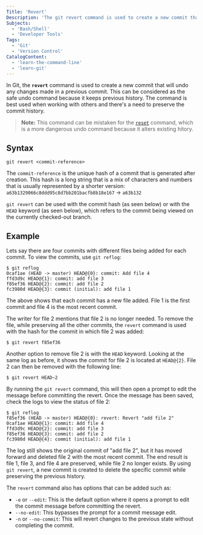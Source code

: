 ```yaml
---
Title: 'Revert'
Description: 'The git revert command is used to create a new commit that will undo any changes made in a previous commit.'
Subjects:
  - 'Bash/Shell'
  - 'Developer Tools'
Tags:
  - 'Git'
  - 'Version Control'
CatalogContent:
  - 'learn-the-command-line'
  - 'learn-git'
---
```


In Git, the **`revert`** command is used to create a new commit that will undo any changes made in a previous commit. This can be considered as the safe undo command because it keeps previous history. The command is best used when working with others and there's a need to preserve the commit history.

> **Note:** This command can be mistaken for the [`reset`](https://www.codecademy.com/resources/docs/git/reset) command, which is a more dangerous undo command because it alters existing hitory.

## Syntax

```shell
git revert <commit-reference>
```

The `commit-reference` is the unique hash of a commit that is generated after creation. This hash is a long string that is a mix of characters and numbers that is usually represented by a shorter version: `a63b1329066c8ddd95c8d7bb201bacfb8b18e167` -> `a63b132`

`git revert` can be used with the commit hash (as seen below) or with the `HEAD` keyword (as seen below), which refers to the commit being viewed on the currently checked-out branch.

## Example

Lets say there are four commits with different files being added for each commit. To view the commits, use `git reflog`:

```shell
$ git reflog
0caf1ae (HEAD -> master) HEAD@{0}: commit: Add file 4
ffd3d9c HEAD@{1}: commit: add file 3
f85ef36 HEAD@{2}: commit: add file 2
fc3980d HEAD@{3}: commit (initial): add file 1
```

The above shows that each commit has a new file added. File 1 is the first commit and file 4 is the most recent commit. 

The writer for file 2 mentions that file 2 is no longer needed. To remove the file, while preserving all the other commits, the `revert` command is used with the hash for the commit in which file 2 was added:

```shell 
$ git revert f85ef36
```

Another option to remove file 2 is with the `HEAD` keyword. Looking at the same log as before, it shows the commit for file 2 is located at `HEAD@{2}`. File 2 can then be removed with the following line:

```shell
$ git revert HEAD~2
```

By running the `git revert` command, this will then open a prompt to edit the message before committing the revert. Once the message has been saved, check the logs to view the status of file 2:

```shell
$ git reflog
f85ef36 (HEAD -> master) HEAD@{0}: revert: Revert "add file 2"
0caf1ae HEAD@{1}: commit: Add file 4
ffd3d9c HEAD@{2}: commit: add file 3
f85ef36 HEAD@{3}: commit: add file 2
fc3980d HEAD@{4}: commit (initial): add file 1
```

The log still shows the original commit of "add file 2", but it has moved forward and deleted file 2 with the most recent commit. The end result is file 1, file 3, and file 4 are preserved, while file 2 no longer exists. By using `git revert`, a new commit is created to delete the specific commit while preserving the previous history.

The `revert` command also has options that can be added such as:

- `-e` or `--edit`: This is the default option where it opens a prompt to edit the commit message before committing the revert.
- `--no-edit`: This bypasses the prompt for a commit message edit.
- `-n` or `--no-commit`: This will revert changes to the previous state without completing the commit.